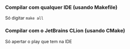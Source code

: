 ### Compilar com qualquer IDE (usando Makefile)
Só digitar `make all`

### Compilar com o JetBrains CLion (usando CMake)
Só apertar o play que tem na IDE